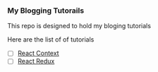 ### My Blogging Tutorails

This repo is designed to hold my bloging tutorials

Here are the list of of tutorials

- [ ] [React Context](/react_context/)
- [ ] [React Redux](/react_redux/)
